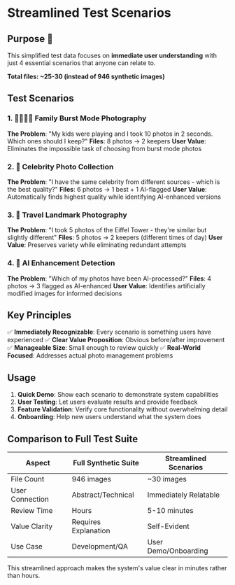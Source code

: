 # Streamlined Test Scenarios

## Purpose 🎯

This simplified test data focuses on **immediate user understanding** with just 4 essential scenarios that anyone can relate to.

**Total files: ~25-30 (instead of 946 synthetic images)**

## Test Scenarios

### 1. 👨‍👩‍👧‍👦 Family Burst Mode Photography
**The Problem**: "My kids were playing and I took 10 photos in 2 seconds. Which ones should I keep?"
**Files**: 8 photos → 2 keepers
**User Value**: Eliminates the impossible task of choosing from burst mode photos

### 2. 🌟 Celebrity Photo Collection
**The Problem**: "I have the same celebrity from different sources - which is the best quality?"
**Files**: 6 photos → 1 best + 1 AI-flagged
**User Value**: Automatically finds highest quality while identifying AI-enhanced versions

### 3. 🗼 Travel Landmark Photography
**The Problem**: "I took 5 photos of the Eiffel Tower - they're similar but slightly different"
**Files**: 5 photos → 2 keepers (different times of day)
**User Value**: Preserves variety while eliminating redundant attempts

### 4. 🤖 AI Enhancement Detection
**The Problem**: "Which of my photos have been AI-processed?"
**Files**: 4 photos → 3 flagged as AI-enhanced
**User Value**: Identifies artificially modified images for informed decisions

## Key Principles

✅ **Immediately Recognizable**: Every scenario is something users have experienced
✅ **Clear Value Proposition**: Obvious before/after improvement
✅ **Manageable Size**: Small enough to review quickly
✅ **Real-World Focused**: Addresses actual photo management problems

## Usage

1. **Quick Demo**: Show each scenario to demonstrate system capabilities
2. **User Testing**: Let users evaluate results and provide feedback
3. **Feature Validation**: Verify core functionality without overwhelming detail
4. **Onboarding**: Help new users understand what the system does

## Comparison to Full Test Suite

| Aspect | Full Synthetic Suite | Streamlined Scenarios |
|--------|---------------------|----------------------|
| File Count | 946 images | ~30 images |
| User Connection | Abstract/Technical | Immediately Relatable |
| Review Time | Hours | 5-10 minutes |
| Value Clarity | Requires Explanation | Self-Evident |
| Use Case | Development/QA | User Demo/Onboarding |

This streamlined approach makes the system's value clear in minutes rather than hours.
